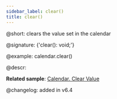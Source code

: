 ```yaml
---
sidebar_label: clear()
title: clear()
---          
```


@short: clears the value set in the calendar

@signature: {'clear(): void;'}

@example:
calendar.clear()

@descr:

**Related sample**: [Calendar. Clear Value](https://snippet.dhtmlx.com/zu2n05at)

@changelog: added in v6.4
